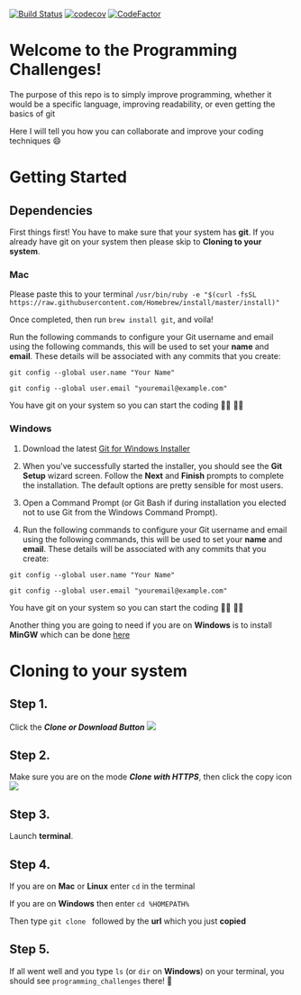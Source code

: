 [![Build Status](https://travis-ci.org/niroigen/programming_challenges.svg?branch=master)](https://travis-ci.org/niroigen/programming_challenges)
[![codecov](https://codecov.io/gh/niroigen/programming_challenges/branch/master/graph/badge.svg)](https://codecov.io/gh/niroigen/programming_challenges)
[![CodeFactor](https://www.codefactor.io/repository/github/niroigen/programming_challenges/badge)](https://www.codefactor.io/repository/github/niroigen/programming_challenges)

# Welcome to the Programming Challenges!

The purpose of this repo is to simply improve programming, whether it would be a specific language, 
improving readability, or even getting the basics of git

Here I will tell you how you can collaborate and improve your coding techniques 😄 

# Getting Started

## Dependencies
First things first! You have to make sure that your system has **git**. If you already have git on your system
then please skip to **Cloning to your system**.

### Mac
Please paste this to your terminal `/usr/bin/ruby -e "$(curl -fsSL https://raw.githubusercontent.com/Homebrew/install/master/install)"`

Once completed, then run `brew install git`, and voila!

Run the following commands to configure your Git username and email using the following commands, this will be used to set your **name** and **email**. These details will be associated with any commits that you create:

`git config --global user.name "Your Name"`

`git config --global user.email "youremail@example.com"`

You have git on your system so you can start the coding 👩‍💻 👨‍💻

### Windows
1. Download the latest [Git for Windows Installer](https://www.atlassian.com/git/tutorials/install-git)

2. When you've successfully started the installer, you should see the **Git Setup** wizard screen. Follow the **Next** and **Finish** prompts to complete the installation. The default options are pretty sensible for most users.

3. Open a Command Prompt (or Git Bash if during installation you elected not to use Git from the Windows Command Prompt).

4. Run the following commands to configure your Git username and email using the following commands, this will be used to set your **name** and **email**. These details will be associated with any commits that you create:

`git config --global user.name "Your Name"`

`git config --global user.email "youremail@example.com"`

You have git on your system so you can start the coding 👩‍💻 👨‍💻

Another thing you are going to need if you are on **Windows** is to install **MinGW** which can be done [here](http://www.mingw.org/)

# Cloning to your system

## Step 1. 
Click the ***Clone or Download Button***
![](https://github.com/niroigen/programming_challenges/blob/master/images/Step_1.png)

## Step 2. 
Make sure you are on the mode ***Clone with HTTPS***, then click the copy icon
![](https://github.com/niroigen/programming_challenges/blob/master/images/Step_2.png)

## Step 3.
Launch **terminal**.

## Step 4.
If you are on **Mac** or **Linux** enter `cd` in the terminal


If you are on **Windows** then enter `cd %HOMEPATH%`


Then type `git clone ` followed by the **url** which you just **copied**

## Step 5.
If all went well and you type `ls` (or `dir` on **Windows**) on your terminal, you should see `programming_challenges` there! 🎊 
